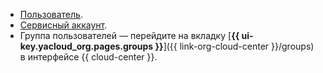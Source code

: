 
* [Пользователь](../../iam/operations/users/get.md).
* [Сервисный аккаунт](../../iam/operations/sa/get-id.md).
* Группа пользователей — перейдите на вкладку [**{{ ui-key.yacloud_org.pages.groups }}**]({{ link-org-cloud-center }}/groups) в интерфейсе {{ cloud-center }}.
